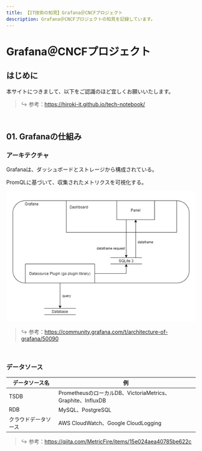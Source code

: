 ```yaml
---
title: 【IT技術の知見】Grafana＠CNCFプロジェクト
description: Grafana＠CNCFプロジェクトの知見を記録しています。
---
```


# Grafana＠CNCFプロジェクト

## はじめに

本サイトにつきまして、以下をご認識のほど宜しくお願いいたします。

> ↪️ 参考：https://hiroki-it.github.io/tech-notebook/

<br>

## 01. Grafanaの仕組み

### アーキテクチャ

Grafanaは、ダッシュボードとストレージから構成されている。

PromQLに基づいて、収集されたメトリクスを可視化する。

![grafana_architecture](https://raw.githubusercontent.com/hiroki-it/tech-notebook-images/master/images//grafana_architecture.png)

> ↪️ 参考：https://community.grafana.com/t/architecture-of-grafana/50090

<br>

### データソース

| データソース名       | 例                                                          |
| -------------------- | ----------------------------------------------------------- |
| TSDB                 | PrometheusのローカルDB、VictoriaMetrics、Graphite、InfluxDB |
| RDB                  | MySQL、PostgreSQL                                           |
| クラウドデータソース | AWS CloudWatch、Google CloudLogging                         |

> ↪️ 参考：https://qiita.com/MetricFire/items/15e024aea40785be622c

<br>
